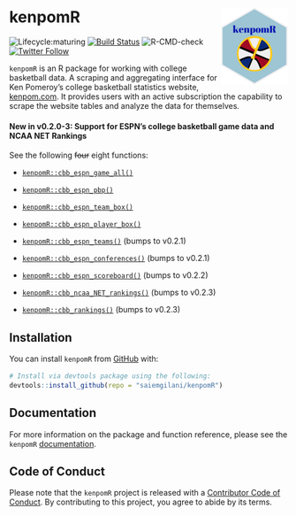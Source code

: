 
# kenpomR <a href='http://saiemgilani.github.io/kenpomR'><img src="man/figures/logo.png" align="right" height="139"/></a>

<!-- badges: start -->

![Lifecycle:maturing](https://img.shields.io/badge/lifecycle-maturing-blue.svg)
[![Build
Status](https://travis-ci.com/saiemgilani/kenpomR.svg?branch=master)](https://travis-ci.com/saiemgilani/kenpomR)
![R-CMD-check](https://github.com/saiemgilani/kenpomR/workflows/R-CMD-check/badge.svg)
[![Twitter
Follow](https://img.shields.io/twitter/follow/saiemgilani?style=social)](https://twitter.com/saiemgilani)
<!-- badges: end -->

`kenpomR` is an R package for working with college basketball data. A
scraping and aggregating interface for Ken Pomeroy’s college basketball
statistics website, [kenpom.com](https://kenpom.com). It provides users
with an active subscription the capability to scrape the website tables
and analyze the data for themselves.

#### New in v0.2.0-3: Support for ESPN’s college basketball game data and NCAA NET Rankings

See the following ~~four~~ eight functions:

  - [`kenpomR::cbb_espn_game_all()`](https://saiemgilani.github.io/kenpomR/reference/cbb_espn_game_all.html)

  - [`kenpomR::cbb_espn_pbp()`](https://saiemgilani.github.io/kenpomR/reference/cbb_espn_pbp.html)

  - [`kenpomR::cbb_espn_team_box()`](https://saiemgilani.github.io/kenpomR/reference/cbb_espn_team_box.html)

  - [`kenpomR::cbb_espn_player_box()`](https://saiemgilani.github.io/kenpomR/reference/cbb_espn_player_box.html)

  - [`kenpomR::cbb_espn_teams()`](https://saiemgilani.github.io/kenpomR/reference/cbb_espn_teams.html)
    (bumps to v0.2.1)

  - [`kenpomR::cbb_espn_conferences()`](https://saiemgilani.github.io/kenpomR/reference/cbb_espn_conferences.html)
    (bumps to v0.2.1)

  - [`kenpomR::cbb_espn_scoreboard()`](https://saiemgilani.github.io/kenpomR/reference/cbb_espn_scoreboard.html)
    (bumps to v0.2.2)

  - [`kenpomR::cbb_ncaa_NET_rankings()`](https://saiemgilani.github.io/kenpomR/reference/cbb_ncaa_NET_rankings.html)
    (bumps to v0.2.3)

  - [`kenpomR::cbb_rankings()`](https://saiemgilani.github.io/kenpomR/reference/cbb_rankings.html)
    (bumps to v0.2.3)

## Installation

You can install `kenpomR` from
[GitHub](https://github.com/saiemgilani/kenpomR) with:

``` r
# Install via devtools package using the following:
devtools::install_github(repo = "saiemgilani/kenpomR")
```

## Documentation

For more information on the package and function reference, please see
the `kenpomR` [documentation](https://saiemgilani.github.io/kenpomR/).

## Code of Conduct

Please note that the `kenpomR` project is released with a [Contributor
Code of
Conduct](https://contributor-covenant.org/version/2/0/CODE_OF_CONDUCT.html).
By contributing to this project, you agree to abide by its terms.
